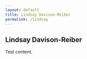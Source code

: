 ```yaml
---
layout: default
title: Lindsay Davison-Reiber
permalink: /lindsay
---
```

## Lindsay Davison-Reiber

Test content.